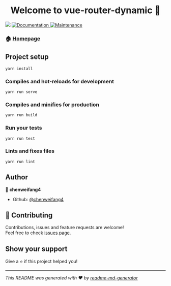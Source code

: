 <h1 align="center">Welcome to vue-router-dynamic 👋</h1>
<p>
  <img src="https://img.shields.io/badge/version-0.1.0-blue.svg?cacheSeconds=2592000" />
  <a href="https://github.com/chenweifang4/vue-router-dynamic#readme">
    <img alt="Documentation" src="https://img.shields.io/badge/documentation-yes-brightgreen.svg" target="_blank" />
  </a>
  <a href="https://github.com/chenweifang4/vue-router-dynamic/graphs/commit-activity">
    <img alt="Maintenance" src="https://img.shields.io/badge/Maintained%3F-yes-green.svg" target="_blank" />
  </a>
</p>

### 🏠 [Homepage](https://github.com/chenweifang4/vue-router-dynamic/blob/master/README.md)

## Project setup
```
yarn install
```

### Compiles and hot-reloads for development
```
yarn run serve
```

### Compiles and minifies for production
```
yarn run build
```

### Run your tests
```
yarn run test
```

### Lints and fixes files
```
yarn run lint
```

## Author

👤 **chenweifang4**

* Github: [@chenweifang4](https://github.com/chenweifang4)

## 🤝 Contributing

Contributions, issues and feature requests are welcome!<br />Feel free to check [issues page](https://github.com/chenweifang4/vue-router-dynamic/issues).

## Show your support

Give a ⭐️ if this project helped you!

***
_This README was generated with ❤️ by [readme-md-generator](https://github.com/kefranabg/readme-md-generator)_